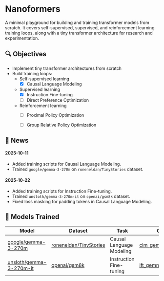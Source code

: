 # Nanoformers

A minimal playground for building and training transformer models from scratch.
It covers self-supervised, supervised, and reinforcement learning training loops, along with a tiny transformer architecture for research and experimentation.

## 🔍 Objectives

* Implement tiny transformer architectures from scratch
* Build training loops:
    * Self-supervised learning 
        * [x] Causal Language Modeling
    * Supervised learning
        * [x] Instruction Fine-tuning
        * [ ] Direct Preference Optimization
    * Reinforcement learning
        * [ ] Proximal Policy Optimization
        * [ ] Group Relative Policy Optimization


## 📰 News

#### 2025-10-11
- Added training scripts for Causal Language Modeling. 
- Trained `google/gemma-3-270m` on `roneneldan/TinyStories` dataset.

#### 2025-10-22
- Added training scripts for Instruction Fine-tuning.
- Trained `unsloth/gemma-3-270m-it` on `openai/gsm8k` dataset.
- Fixed loss masking for padding tokens in Causal Language Modeling.

## 🚀 Models Trained 

| Model | Dataset | Task | Configuration | Logs |
|-------|---------|------|---------------|------|
| [google/gemma-3-270m](https://huggingface.co/google/gemma-3-270m) | [roneneldan/TinyStories](https://huggingface.co/datasets/roneneldan/TinyStories) | Causal Language Modeling | [clm_gemma_tiny_stories.yaml](configs/clm_gemma_tiny_stories.yaml) | [wandb](https://wandb.ai/ritvik19/nanoformers/runs/1vy7mhf1?nw=nwuserritvik19) |
| [unsloth/gemma-3-270m-it](https://huggingface.co/unsloth/gemma-3-270m-it) | [openai/gsm8k](https://huggingface.co/datasets/openai/gsm8k) | Instruction Fine-tuning | [ift_gemma_gsm8k.yaml](configs/ift_gemma_gsm8k.yaml) | [wandb](https://wandb.ai/ritvik19/nanoformers/runs/klfnahkm?nw=nwuserritvik19) |